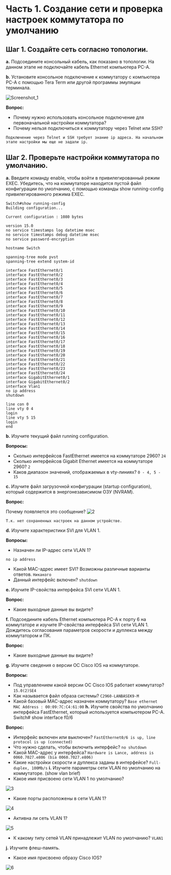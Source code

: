 # Часть 1. Создание сети и проверка настроек коммутатора по умолчанию

## Шаг 1. Создайте сеть согласно топологии.
**a.** Подсоедините консольный кабель, как показано в топологии. На данном этапе не подключайте кабель Ethernet компьютера PC-A.

**b.** Установите консольное подключение к коммутатору с компьютера PC-A с помощью Tera Term или другой программы эмуляции терминала.

![Screenshot_1](https://user-images.githubusercontent.com/45486651/191250926-7f782a6a-6d53-4217-9b6f-45af7f2546d7.jpg)

**Вопрос:**
- Почему нужно использовать консольное подключение для первоначальной настройки коммутатора? 
- Почему нельзя подключиться к коммутатору через Telnet или SSH?

```Подключение через Telnet и SSH требует знание ip адреса. На начальном этапе настройки мы еще не задали ip.```

## Шаг 2. Проверьте настройки коммутатора по умолчанию.

**a.** Введите команду enable, чтобы войти в привилегированный режим EXEC.
Убедитесь, что на коммутаторе находится пустой файл конфигурации по умолчанию, с помощью команды show running-config привилегированного режима EXEC. 

```Switch>enable
Switch#show running-config
Building configuration...

Current configuration : 1080 bytes

version 15.0
no service timestamps log datetime msec
no service timestamps debug datetime msec
no service password-encryption

hostname Switch

spanning-tree mode pvst
spanning-tree extend system-id

interface FastEthernet0/1
interface FastEthernet0/2
interface FastEthernet0/3
interface FastEthernet0/4
interface FastEthernet0/5
interface FastEthernet0/6
interface FastEthernet0/7
interface FastEthernet0/8
interface FastEthernet0/9
interface FastEthernet0/10
interface FastEthernet0/11
interface FastEthernet0/12
interface FastEthernet0/13
interface FastEthernet0/14
interface FastEthernet0/15
interface FastEthernet0/16
interface FastEthernet0/17
interface FastEthernet0/18
interface FastEthernet0/19
interface FastEthernet0/20
interface FastEthernet0/21
interface FastEthernet0/22
interface FastEthernet0/23
interface FastEthernet0/24
interface GigabitEthernet0/1
interface GigabitEthernet0/2
interface Vlan1
no ip address
shutdown

line con 0
line vty 0 4
login
line vty 5 15
login
end
```

**b.** Изучите текущий файл running configuration.

**Вопросы:**
- Сколько интерфейсов FastEthernet имеется на коммутаторе 2960? ```24```
- Сколько интерфейсов Gigabit Ethernet имеется на коммутаторе 2960? ```2```
- Каков диапазон значений, отображаемых в vty-линиях? ```0 - 4, 5 - 15```

**c.** Изучите файл загрузочной конфигурации (startup configuration), который содержится в энергонезависимом ОЗУ (NVRAM).

**Вопрос:**

Почему появляется это сообщение?
![2](https://user-images.githubusercontent.com/45486651/191252593-dc2ed45c-8901-4d6c-a2cb-d6d6faa5bea6.jpg)

```Т.к. нет сохраненных настроек на данном устройстве.```

**d.** Изучите характеристики SVI для VLAN 1.

**Вопросы:**

- Назначен ли IP-адрес сети VLAN 1?
```interface Vlan1
no ip address
```
- Какой MAC-адрес имеет SVI? Возможны различные варианты ответов.
```Никакого```
- Данный интерфейс включен?
```shutdown```

**e.** Изучите IP-свойства интерфейса SVI сети VLAN 1.

**Вопрос:**

- Какие выходные данные вы видите?

**f.** Подсоедините кабель Ethernet компьютера PC-A к порту 6 на коммутаторе и изучите IP-свойства интерфейса SVI сети VLAN 1. Дождитесь согласования параметров скорости и дуплекса между коммутатором и ПК.

**Вопрос:**

- Какие выходные данные вы видите?

**g.** Изучите сведения о версии ОС Cisco IOS на коммутаторе.

**Вопросы:**

- Под управлением какой версии ОС Cisco IOS работает коммутатор?
```15.0(2)SE4```
- Как называется файл образа системы?
```C2960-LANBASEK9-M```
- Какой базовый MAC-адрес назначен коммутатору?
```Base ethernet MAC Address : 00:09:7C:C4:61:00```
**h.** Изучите свойства по умолчанию интерфейса FastEthernet, который используется компьютером PC-A. Switch# show interface f0/6

**Вопрос:**
- Интерфейс включен или выключен?
```FastEthernet0/6 is up, line protocol is up (connected)```
- Что нужно сделать, чтобы включить интерфейс?
```no shutdown```
- Какой MAC-адрес у интерфейса?
```Hardware is Lance, address is 0060.7027.e806 (bia 0060.7027.e806)```
- Какие настройки скорости и дуплекса заданы в интерфейсе?
```Full-duplex, 100Mb/s```
**i.** Изучите параметры сети VLAN по умолчанию на коммутаторе. (show vlan brief)
- Какое имя присвоено сети VLAN 1 по умолчанию?

![3](https://user-images.githubusercontent.com/45486651/191254308-ad70538c-b756-4bcd-9484-fc486ec7cfe3.jpg)
- Какие порты расположены в сети VLAN 1?

![4](https://user-images.githubusercontent.com/45486651/191254373-2ea25b2d-804c-42a9-8434-f9b1b8def0cd.jpg)
- Активна ли сеть VLAN 1?

![5](https://user-images.githubusercontent.com/45486651/191254437-f4c06cba-7bd9-4eb7-9b81-6acd9fe8c434.jpg)
- К какому типу сетей VLAN принадлежит VLAN по умолчанию?
```VLAN1```

**j.** Изучите флеш-память.
- Какое имя присвоено образу Cisco IOS?

![6](https://user-images.githubusercontent.com/45486651/191254752-b02f0705-fd40-440f-b118-ce71f1a35473.jpg)



